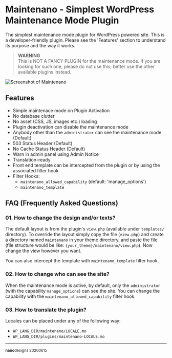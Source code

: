 # Maintenano - Simplest WordPress Maintenance Mode Plugin

The simplest maintenance mode plugin for WordPress powered site. This is a developer-friendly plugin. Please see the 'Features' section to understand its purpose and the way it works.

> **WARNING**<br>
> This is NOT A FANCY PLUGIN for the maintenance mode. If you are looking for such one, please do not use this; better use the other available plugins instead.

![Screenshot of Maintenano](https://user-images.githubusercontent.com/4551598/84660108-2f9cf180-af3a-11ea-957e-60a723fc157f.png)


## Features

- Simple maintenace mode on Plugin Activation
- No database clutter
- No asset (CSS, JS, images etc.) loading
- Plugin deactivation can disable the maintenance mode
- Anybody other than the `administrator` can see the maintenance mode (Default)
- 503 Status Header (Default)
- No Cache Status Header (Default)
- Warn in admin panel using Admin Notice
- Translation-ready
- Front end template can be intercepted from the plugin or by using the associated filter hook
- Filter Hooks:
  - `maintenano_allowed_capability` (default: 'manage_options')
  - `maintenano_template`

## FAQ (Frequently Asked Questions)

### 01. How to change the design and/or texts?

The default layout is from the plugin's `view.php` (available under `templates/` directory). To override the layout simply copy the file (`view.php`) and create a directory named `maintenano` in your theme directory, and paste the file (file structure would be like: `{your_theme}/maintenano/view.php`). Now change the view however you want.

You can also intercept the template with `maintenano_template` filter hook.

### 02. How to change who can see the site?

When the maintenance mode is active, by default, only the `administrator` (with the capability `manage_options`) can see the site. You can change the capability with the `maintenano_allowed_capability` filter hook.

### 03. How to translate the plugin?

Locales can be placed under any of the following way:

- `WP_LANG_DIR/maintenano/LOCALE.mo`
- `WP_LANG_DIR/plugins/maintenano-LOCALE.mo`

---
<sup>**nano**designs 20200615</sup>

